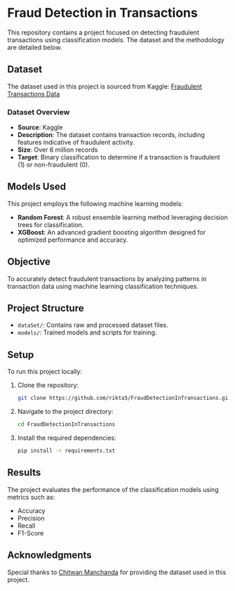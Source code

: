 # Fraud Detection in Transactions

This repository contains a project focused on detecting fraudulent transactions using classification models. The dataset and the methodology are detailed below.

## Dataset
The dataset used in this project is sourced from Kaggle:
[Fraudulent Transactions Data](https://www.kaggle.com/datasets/chitwanmanchanda/fraudulent-transactions-data)

### Dataset Overview
- **Source**: Kaggle
- **Description**: The dataset contains transaction records, including features indicative of fraudulent activity.
- **Size**: Over 6 million records
- **Target**: Binary classification to determine if a transaction is fraudulent (1) or non-fraudulent (0).

## Models Used
This project employs the following machine learning models:
- **Random Forest**: A robust ensemble learning method leveraging decision trees for classification.
- **XGBoost**: An advanced gradient boosting algorithm designed for optimized performance and accuracy.

## Objective
To accurately detect fraudulent transactions by analyzing patterns in transaction data using machine learning classification techniques.

## Project Structure
- `dataSet/`: Contains raw and processed dataset files.
- `models/`: Trained models and scripts for training.

## Setup
To run this project locally:
1. Clone the repository:
   ```bash
   git clone https://github.com/rikta5/FraudDetectionInTransactions.git
   ```
2. Navigate to the project directory:
   ```bash
   cd FraudDetectionInTransactions
   ```
3. Install the required dependencies:
   ```bash
   pip install -r requirements.txt
   ```

## Results
The project evaluates the performance of the classification models using metrics such as:
- Accuracy
- Precision
- Recall
- F1-Score

## Acknowledgments
Special thanks to [Chitwan Manchanda](https://www.kaggle.com/chitwanmanchanda) for providing the dataset used in this project.

